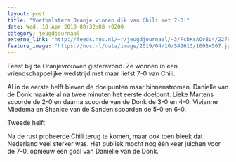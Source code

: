```yaml
---
layout: post
title: "Voetbalsters Oranje winnen dik van Chili met 7-0!"
date: Wed, 10 Apr 2019 08:32:08 +0200
category: jeugdjournaal
externe_link: "http://feeds.nos.nl/~r/jeugdjournaal/~3/FcbKsAOvBL4/2279791"
feature_image: "https://nos.nl/data/image/2019/04/10/542613/1008x567.jpg"
---
```


<p>Feest bij de Oranjevrouwen gisteravond. Ze wonnen in een vriendschappelijke wedstrijd met maar liefst 7-0 van Chili. </p>
<p>Al in de eerste helft bleven de doelpunten maar binnenstromen. Danielle van de Donk maakte al na twee minuten het eerste doelpunt. Lieke Martens scoorde de 2-0 en daarna scoorde van de Donk de 3-0 en 4-0. Vivianne Miedema en Shanice van de Sanden scoorden de 5-0 en 6-0.</p>
<p>Tweede helft</p>
<p>Na de rust probeerde Chili terug te komen, maar ook toen bleek dat Nederland veel sterker was. Het publiek mocht nog één keer juichen voor de 7-0, opnieuw een goal van Danielle van de Donk.</p><img src="http://feeds.feedburner.com/~r/jeugdjournaal/~4/FcbKsAOvBL4" height="1" width="1" alt=""/>
